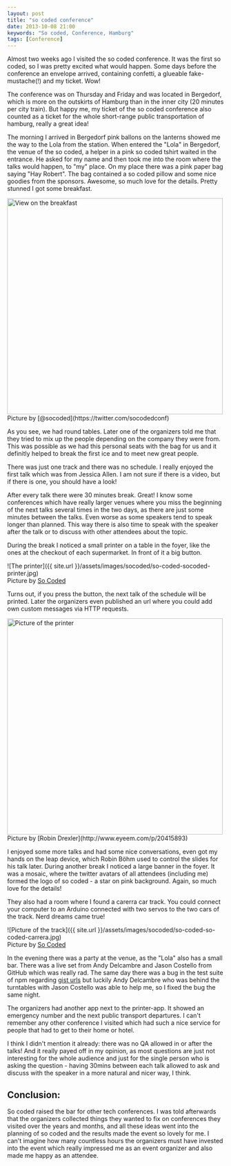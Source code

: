 ```yaml
---
layout: post
title: "so coded conference"
date: 2013-10-08 21:00
keywords: "So coded, Conference, Hamburg"
tags: [Conference]
---
```


Almost two weeks ago I visited the so coded conference. It was the first so coded, so I was pretty excited what would happen. Some days before the conference an envelope arrived, containing confetti, a glueable fake-mustache(!) and my ticket. Wow!

<!-- more -->

The conference was on Thursday and Friday and was located in Bergedorf, which is more on the outskirts of Hamburg than in the inner city (20 minutes per city train). But happy me, my ticket of the so coded conference also counted as a ticket for the whole short-range public transportation of hamburg, really a great idea!

The morning I arrived in Bergedorf pink ballons on the lanterns showed me the way to the Lola from the station. When entered the "Lola" in Bergedorf, the venue of the so coded, a helper in a pink so coded tshirt waited in the entrance. He asked for my name and then took me into the room where the talks would happen, to "my" place. On my place there was a pink paper bag saying "Hay Robert". The bag contained a so coded pillow and some nice goodies from the sponsors. Awesome, so much love for the details. Pretty stunned I got some breakfast.

<img alt="View on the breakfast" src="{{ site.url }}/assets/images/socoded/so-coded-breakfast.jpg" height="500"/>
<br/>
Picture by [@socoded](https://twitter.com/socodedconf)

As you see, we had round tables. Later one of the organizers told me that they tried to mix up the people depending on the company they were from. This was possible as we had this personal seats with the bag for us and it definitly helped to break the first ice and to meet new great people.

There was just one track and there was no schedule. I really enjoyed the first talk which was from Jessica Allen. I am not sure if there is a video, but if there is one, you should have a look!

After every talk there were 30 minutes break. Great! I know some conferences which have really larger venues where you miss the beginning of the next talks several times in the two days, as there are just some minutes between the talks. Even worse as some speakers tend to speak longer than planned. This way there is also time to speak with the speaker after the talk or to discuss with other attendees about the topic.

During the break I noticed a small printer on a table in the foyer, like the ones at the checkout of each supermarket. In front of it a big button.

![The printer]({{ site.url }}/assets/images/socoded/so-coded-socoded-printer.jpg)
<br/>
Picture by [So Coded](http://www.flickr.com/photos/101332318@N05)

Turns out, if you press the button, the next talk of the schedule will be printed. Later the organizers even published an url where you could add own custom messages via HTTP requests.

<img alt="Picture of the printer" src="{{ site.url }}/assets/images/socoded/so-coded-robin-drexler-printer.jpeg"  height="500"/>
<br/>
Picture by [Robin Drexler](http://www.eyeem.com/p/20415893)

I enjoyed some more talks and had some nice conversations, even got my hands on the leap device, which Robin Böhm used to control the slides for his talk later. During another break I noticed a large banner in the foyer. It was a mosaic, where the twitter avatars of all attendees (including me) formed the logo of so coded - a star on pink background. Again, so much love for the details!

They also had a room where I found a carerra car track. You could connect your computer to an Arduino connected with two servos to the two cars of the track. Nerd dreams came true!

![Picture of the track]({{ site.url }}/assets/images/socoded/so-coded-so-coded-carrera.jpg)
<br/>
Picture by [So Coded](http://www.flickr.com/photos/101332318@N05)

In the evening there was a party at the venue, as the "Lola" also has a small bar. There was a live set from Andy Delcambre and Jason Costello from GitHub which was really rad. The same day there was a bug in the test suite of npm regarding [gist urls](https://github.com/isaacs/npm/issues/3897) but luckily Andy Delcambre who was behind the turntables with Jason Costello was able to help me, so I fixed the bug the same night.

The organizers had another app next to the printer-app. It showed an emergency number and the next public transport departures. I can't remember any other conference I visited which had such a nice service for people that had to get to their home or hotel.

I think I didn't mention it already: there was no QA allowed in or after the talks! And it really payed off in my opinion, as most questions are just not interesting for the whole audience and just for the single person who is asking the question - having 30mins between each talk allowed to ask and discuss with the speaker in a more natural and nicer way, I think.

## Conclusion:

So coded raised the bar for other tech conferences. I was told afterwards that the organizers collected things they wanted to fix on conferences they visited over the years and months, and all these ideas went into the planning of so coded and the results made the event so lovely for me. I can't imagine how many countless hours the organizers must have invested into the event which really impressed me as an event organizer and also made me happy as an attendee.
